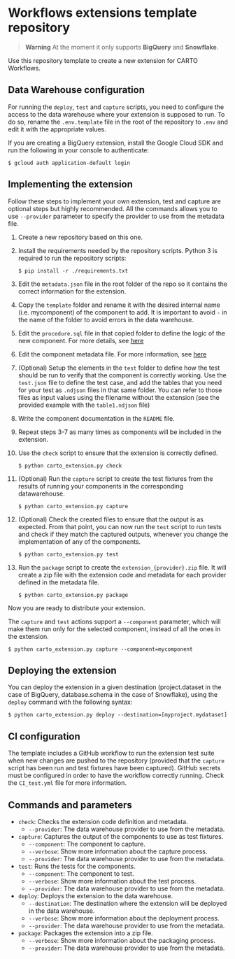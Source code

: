 # Workflows extensions template repository

> **Warning** At the moment it only supports **BigQuery** and **Snowflake**.

Use this repository template to create a new extension for CARTO Workflows.

## Data Warehouse configuration

For running the `deploy`, `test` and `capture` scripts, you need to configure the access to the data warehouse where your extension is supposed to run. To do so, rename the `.env.template` file in the root of the repository to `.env` and edit it with the appropriate values.

If you are creating a BigQuery extension, install the Google Cloud SDK and run the following in your console to authenticate:

`$ gcloud auth application-default login`

## Implementing the extension

Follow these steps to implement your own extension, test and capture are optional steps but highly recommended.
All the commands allows you to use `--provider` parameter to specify the provider to use from the metadata file.

1. Create a new repository based on this one.
2. Install the requirements needed by the repository scripts. Python 3 is required to run the repository scripts:

    `$ pip install -r ./requirements.txt`

3. Edit the `metadata.json` file in the root folder of the repo so it contains the correct information for the extension.
4. Copy the `template` folder and rename it with the desired internal name (i.e. mycomponent) of the component to add. It is important to avoid `-` in the name of the folder to  avoid errors in the data warehouse.
5. Edit the `procedure.sql` file in that copied folder to define the logic of the new component. For more details, see [here](./doc/procedure.md)
6. Edit the component metadata file. For more information, see [here](./doc/component_metadata.md)
7. (Optional) Setup the elements in the `test` folder to define how the test should be run to verify that the component is correctly working. Use the `test.json` file to define the test case, and add the tables that you need for your test as `.ndjson` files in that same folder. You can refer to those files as input values using the filename without the extension (see the provided example with the `table1.ndjson` file)
8. Write the component documentation in the `README` file.
9. Repeat steps 3-7 as many times as components will be included in the extension.
10. Use the `check` script to ensure that the extension is correctly defined.

    `$ python carto_extension.py check`

11. (Optional) Run the `capture` script to create the test fixtures from the results of running your components in the corresponding datawarehouse.

    `$ python carto_extension.py capture`

12. (Optional) Check the created files to ensure that the output is as expected. From that point, you can now run the `test` script to run tests and check if they match the captured outputs, whenever you change the implementation of any of the components.

    `$ python carto_extension.py test`

13. Run the `package` script to create the `extension_{provider}.zip` file. It will create a zip file with the extension code and metadata for each provider defined in the metadata file.

    `$ python carto_extension.py package`

Now you are ready to distribute your extension.

The `capture` and `test` actions support a `--component` parameter, which will make them run only for the selected component, instead of all the ones in the extension.

`$ python carto_extension.py capture --component=mycomponent`

## Deploying the extension

You can deploy the extension in a given destination (project.dataset in the case of BigQuery, database.schema in the case of Snowflake), using the `deploy` command with the following syntax:

`$ python carto_extension.py deploy --destination=[myproject.mydataset]`

## CI configuration

The template includes a GitHub workflow to run the extension test suite when new changes are pushed to the repository (provided that the `capture` script has been run and test fixtures have been captured). GitHub secrets must be configured in order to have the workflow correctly running. Check the `CI_test.yml` file for more information.

## Commands and parameters
* `check`: Checks the extension code definition and metadata.
  * `--provider`: The data warehouse provider to use from the metadata.
* `capture`: Captures the output of the components to use as test fixtures.
  * `--component`: The component to capture.
  * `--verbose`: Show more information about the capture process.
  * `--provider`: The data warehouse provider to use from the metadata.
* `test`: Runs the tests for the components.
  * `--component`: The component to test.
  * `--verbose`: Show more information about the test process.
  * `--provider`: The data warehouse provider to use from the metadata.
* `deploy`: Deploys the extension to the data warehouse.
  * `--destination`: The destination where the extension will be deployed in the data warehouse.
  * `--verbose`: Show more information about the deployment process.
  * `--provider`: The data warehouse provider to use from the metadata.
* `package`: Packages the extension into a zip file.
  * `--verbose`: Show more information about the packaging process.
  * `--provider`: The data warehouse provider to use from the metadata.
